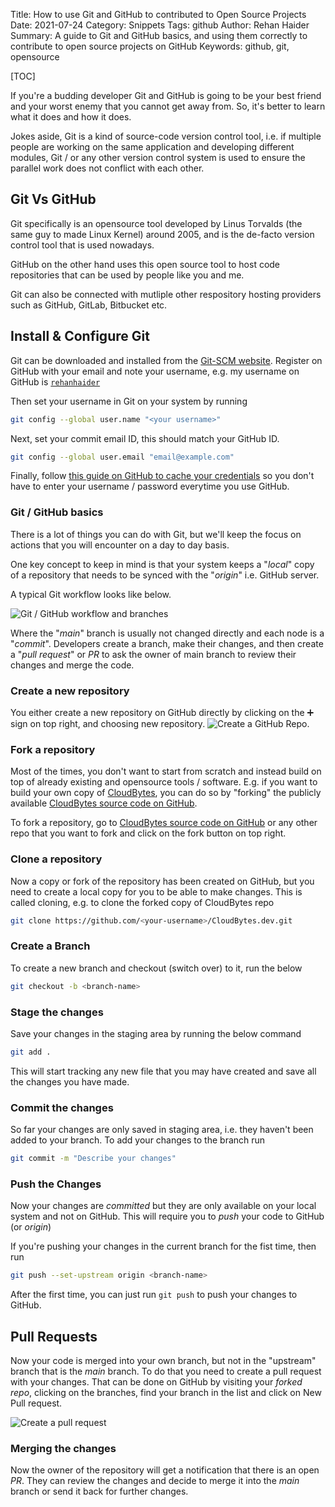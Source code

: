 Title: How to use Git and GitHub to contributed to Open Source Projects
Date: 2021-07-24
Category: Snippets
Tags: github
Author: Rehan Haider
Summary: A guide to Git and GitHub basics, and using them correctly to contribute to open source projects on GitHub
Keywords: github, git, opensource


[TOC]

If you're a budding developer Git and GitHub is going to be your best friend and your worst enemy that you cannot get away from. So, it's better to learn what it does and how it does. 

Jokes aside, Git is a kind of source-code version control tool, i.e. if multiple people are working on the same application and developing different modules, Git / or any other version control system is used to ensure the parallel work does not conflict with each other. 

## Git Vs GitHub

Git specifically is an opensource tool developed by Linus Torvalds (the same guy to made Linux Kernel) around 2005, and is the de-facto version control tool that is used nowadays. 

GitHub on the other hand uses this open source tool to host code repositories that can be used by people like you and me. 

Git can also be connected with mutliple other respository hosting providers such as GitHub, GitLab, Bitbucket etc. 

## Install & Configure Git
Git can be downloaded and installed from the [Git-SCM website](https://git-scm.com/downloads).
Register on GitHub with your email and note your username, e.g. my username on GitHub is [`rehanhaider`](https://github.com/rehanhaider)

Then set your username in Git on your system by running
```bash
git config --global user.name "<your username>"
```

Next, set your commit email ID, this should match your GitHub ID. 
```bash
git config --global user.email "email@example.com"
```

Finally, follow [this guide on GitHub to cache your credentials](https://docs.github.com/en/get-started/getting-started-with-git/caching-your-github-credentials-in-git) so you don't have to enter your username / password everytime you use GitHub. 

### Git / GitHub basics
There is a lot of things you can do with Git, but we'll keep the focus on actions that you will encounter on a day to day basis. 

One key concept to keep in mind is that your system keeps a "*local*" copy of a repository that needs to be synced with the "*origin*" i.e. GitHub server. 

A typical Git workflow looks like below.

![Git / GitHub workflow and branches]({static}/images/99999989-git-workflow-svg.svg)

Where the "*main*" branch is usually not changed directly and each node is a "*commit*". Developers create a branch, make their changes, and then create a "*pull request*" or *PR* to ask the owner of main branch to review their changes and merge the code. 

### Create a new repository
You either create a new repository on GitHub directly by clicking on the ➕ sign on top right, and choosing new repository. 
![Create a GitHub Repo]({static}/images/99999989-create-a-repo.png).

### Fork a repository
Most of the times, you don't want to start from scratch and instead build on top of already existing and opensource tools / software. E.g. if you want to build your own copy of [CloudBytes](https://cloudbytes.dev), you can do so by "forking" the publicly available [CloudBytes source code on GitHub](https://github.com/CloudBytesDotDev/CloudBytes.dev).

To fork a repository, go to [CloudBytes source code on GitHub](https://github.com/CloudBytesDotDev/CloudBytes.dev) or any other repo that you want to fork and click on the fork button on top right. 

### Clone a repository
Now a copy or fork of the repository has been created on GitHub, but you need to create a local copy for you to be able to make changes. This is called cloning, e.g. to clone the forked copy of CloudBytes repo

```bash
git clone https://github.com/<your-username>/CloudBytes.dev.git
```

### Create a Branch
To create a new branch and checkout (switch over) to it, run the below


```bash
git checkout -b <branch-name>
```

### Stage the changes
Save your changes in the staging area by running the below command

```bash
git add . 
```
This will start tracking any new file that you may have created and save all the changes you have made. 

### Commit the changes
So far your changes are only saved in staging area, i.e. they haven't been added to your branch. To add your changes to the branch run

```bash
git commit -m "Describe your changes"
```

### Push the Changes
Now your changes are *committed* but they are only available on your local system and not on GitHub. This will require you to *push* your code to GitHub (or *origin*)

If you're pushing your changes in the current branch for the fist time, then run

```bash
git push --set-upstream origin <branch-name>
```

After the first time, you can just run `git push` to push your changes to GitHub.

## Pull Requests
Now your code is merged into your own branch, but not in the "upstream" branch that is the *main* branch. To do that you need to create a pull request with your changes. That can be done on GitHub by visiting your *forked repo*, clicking on the branches, find your branch in the list and click on New Pull request. 

![Create a pull request]({static}/images/99999989-create-a-pull-request.png)

### Merging the changes
Now the owner of the repository will get a notification that there is an open *PR*. They can review the changes and decide to merge it into the *main* branch or send it back for further changes.
